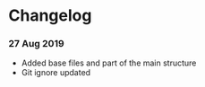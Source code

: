 # Changelog

### 27 Aug 2019

- Added base files and part of the main structure
- Git ignore updated
